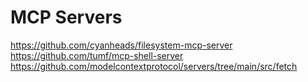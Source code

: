 
# MCP Servers
https://github.com/cyanheads/filesystem-mcp-server
https://github.com/tumf/mcp-shell-server
https://github.com/modelcontextprotocol/servers/tree/main/src/fetch
